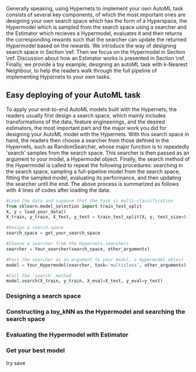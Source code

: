 Generally speaking, using Hypernets to implement your own AutoML task consists of several key components, of which the most important ones are designing your own search space which has the form of a Hyperspace, the Hypermodel which is sampled from the search space using a searcher and the Estimator which recieves a Hypermodel, evaluates it and then returns the corresponding rewards such that the searcher can update the returned Hypermodel based on the rewards. We introduce the way of designing search space in Section \ref. Then we focus on the Hypermodel in Section \ref. Discussion about how an Estimator works is presented in Section \ref. Finally, we provide a toy example, designing an autoML task with k-Nearest Neighbour, to help the readers walk through the full pipeline of implementing Hypernets to your own tasks.

## Easy deploying of your AutoML task
To apply your end-to-end AutoML models built with the Hypernets, the readers usually first design a search space, which mainly includes transformations of the data, feature engineerings, and the desired estimators, the most important part and the major work you did for designing your AutoML model with the Hypernets. With this search space in hand, the readers then choose a searcher from those defined in the Hypernets, such as RandomSearcher, whose major function is to repeatedly 'search' samples from the search space. This searcher is then passed as an argument to your model, a Hypermodel object. Finally, the search method of the Hypermodel is called to repeat the following procedures: searching in the search space, sampling a full-pipeline model from the search space, fitting the sampled model, evaluating its performance, and then updating the searcher until the end. The above process is summarized as follows with 4 lines of codes after loading the data:
```python
#Load the data and suppose that the task is multi-classification
from sklearn.model_selection import train_test_split
X, y = load_your_data()
X_train, y_train, X_test, y_test = train_test_split(X, y, test_size=0.1)

#Design a search space
search_space = get_your_search_space

#Choose a searcher from the Hypernets.searchers
searcher = Your_searcher(search_space, other_arguments)

#Pass the searcher as an argument to your model, a Hypermodel object
model = Your_Hypermodel(searcher, task='multiclass', other_arguments)

#Call the 'search' method
model.search(X_train, y_train, X_eval=X_test, y_eval=y_test)
```

### Designing a search space

### Constructing a toy_kNN as the Hypermodel and searching the search space 

### Evaluating the Hypermodel with Estimator

### Get your best model
try save